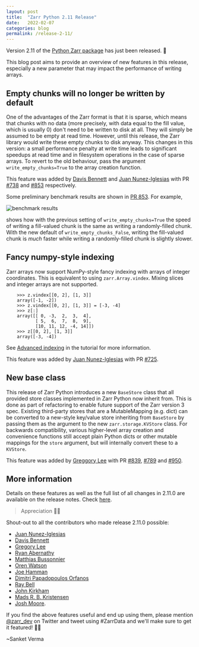 ```yaml
---
layout: post
title:  "Zarr Python 2.11 Release"
date:   2022-02-07
categories: blog
permalink: /release-2-11/
---
```


Version 2.11 of the [Python Zarr package](https://zarr.readthedocs.io/en/stable/) has just been released. 🎉 

This blog post aims to provide an overview of new features in this release, especially a new parameter that may impact the performance of writing arrays.


## Empty chunks will no longer be written by default

One of the advantages of the Zarr format is that it is sparse, which means that
chunks with no data (more precisely, with data equal to the fill value, which
is usually 0) don't need to be written to disk at all. They will simply be
assumed to be empty at read time. However, until this release, the Zarr library
would write these empty chunks to disk anyway. This changes in this version: a
small performance penalty at write time leads to significant speedups at read
time and in filesystem operations in the case of sparse arrays. To revert to
the old behaviour, pass the argument ``write_empty_chunks=True`` to the array
creation function.

This feature was added by [Davis Bennett](https://github.com/jni) and [Juan Nunez-Iglesias](https://github.com/jni)
with PR [#738](https://github.com/zarr-developers/zarr-python/issues/738) and [#853](https://github.com/zarr-developers/zarr-python/issues/853) respectively.

Some preliminary benchmark results are shown in [PR 853](https://github.com/zarr-developers/zarr-python/pull/853#issuecomment-988245713). For example,

![benchmark results](https://user-images.githubusercontent.com/3805136/145100731-95ea83c5-da54-4950-8849-4df157c1a081.png)

shows how with the previous setting of `write_empty_chunks=True` the speed of
writing a fill-valued chunk is the same as writing a randomly-filled chunk.
With the new default of `write_empty_chunks_False`, writing the fill-valued
chunk is *much* faster while writing a randomly-filled chunk is slightly
slower.

## Fancy numpy-style indexing

Zarr arrays now support NumPy-style fancy indexing with arrays of integer
coordinates. This is equivalent to using ``zarr.Array.vindex``. Mixing slices and
integer arrays are not supported.

```
    >>> z.vindex[[0, 2], [1, 3]]
    array([-1, -2])
    >>> z.vindex[[0, 2], [1, 3]] = [-3, -4]
    >>> z[:]
    array([[ 0, -3,  2,  3,  4],
           [ 5,  6,  7,  8,  9],
           [10, 11, 12, -4, 14]])
    >>> z[[0, 2], [1, 3]]
    array([-3, -4])
```

See [Advanced indexing](https://zarr.readthedocs.io/en/stable/tutorial.html#advanced-indexing) in the tutorial for more information.

This feature was added by [Juan Nunez-Iglesias](https://github.com/jni) with PR [#725](https://github.com/zarr-developers/zarr-python/issues/725).

## New base class

This release of Zarr Python introduces a new ``BaseStore`` class that all
provided store classes implemented in Zarr Python now inherit from. This is
done as part of refactoring to enable future support of the Zarr version 3
spec. Existing third-party stores that are a MutableMapping (e.g. dict) can be
converted to a new-style key/value store inheriting from ``BaseStore`` by
passing them as the argument to the new ``zarr.storage.KVStore`` class. For
backwards compatibility, various higher-level array creation and convenience
functions still accept plain Python dicts or other mutable mappings for the
``store`` argument, but will internally convert these to a ``KVStore``.

This feature was added by [Greggory Lee](https://github.com/grlee77) with PR
[#839](https://github.com/zarr-developers/zarr-python/issues/839),
[#789](https://github.com/zarr-developers/zarr-python/issues/789) and
[#950](https://github.com/zarr-developers/zarr-python/issues/950).

## More information

Details on these features as well as the full list of all changes in 2.11.0 are available on the release notes. Check [here](https://zarr.readthedocs.io/en/stable/release.html#release-2-11-0).

>Appreciation 🙌🏻

Shout-out to all the contributors who made release 2.11.0 possible: 
- [Juan Nunez-Iglesias](https://github.com/jni) 
- [Davis Bennett](https://github.com/d-v-b) 
- [Gregory Lee](https://github.com/grlee77) 
- [Ryan Abernathy](https://github.com/rabernat) 
- [Matthias Bussonnier](https://github.com/Carreau) 
- [Oren Watson](https://github.com/orenwatson) 
- [Joe Hamman](https://github.com/jhamman) 
- [Dimitri Papadopoulos Orfanos](https://github.com/DimitriPapadopoulos) 
- [Ray Bell](https://github.com/raybellwaves) 
- [John Kirkham](https://github.com/jakirkham) 
- [Mads R. B. Kristensen](https://github.com/madsbk) 
- [Josh Moore](https://github.com/joshmoore).

If you find the above features useful and end up using them, please mention [@zarr_dev](https://twitter.com/zarr_dev) on Twitter and tweet using #ZarrData and we'll make sure to get it featured! ✌🏻

~Sanket Verma
